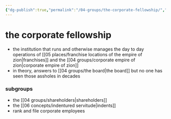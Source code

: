 ```yaml
---
{"dg-publish":true,"permalink":"/04-groups/the-corporate-fellowship/","created":"2024-10-28T09:31:24.095-05:00","updated":"2024-12-27T12:01:22.860-06:00"}
---
```


# the corporate fellowship
- the institution that runs and otherwise manages the day to day operations of [[05 places/franchise locations of the empire of zion\|franchises]] and the [[04 groups/corporate empire of zion\|corporate empire of zion]]
- in theory, answers to [[04 groups/the board\|the board]] but no one has seen those assholes in decades
### subgroups
- the [[04 groups/shareholders\|shareholders]]
- the [[06 concepts/indentured servitude\|indents]]
- rank and file corporate employees